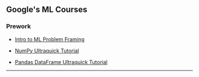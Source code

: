 
## Google's ML Courses

### Prework

* [Intro to ML Problem Framing](prework--problem-framing/README.md)

* [NumPy Ultraquick Tutorial](prework--numpy-ultraquick-tutorial.py)

* [Pandas DataFrame Ultraquick Tutorial](prework--pandas-dataframe-ultraquick-tutorial.py)






---
